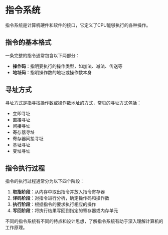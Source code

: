 # 指令系统

指令系统是计算机硬件和软件的接口，它定义了CPU能够执行的各种操作。

## 指令的基本格式

一条完整的指令通常包含以下两部分：
- **操作码**：指明要执行的操作类型，如加法、减法、传送等
- **地址码**：指明操作数的地址或操作数本身

## 寻址方式

寻址方式是指寻找操作数或操作数地址的方式，常见的寻址方式包括：
- 立即寻址
- 直接寻址
- 间接寻址
- 寄存器寻址
- 寄存器间接寻址
- 基址寻址
- 变址寻址

## 指令执行过程

指令的执行过程通常分为以下四个阶段：
1. **取指阶段**：从内存中取出指令并放入指令寄存器
2. **译码阶段**：对指令进行分析，确定操作码和操作数
3. **执行阶段**：根据指令的要求执行相应的操作
4. **写回阶段**：将执行结果写回到指定的寄存器或内存单元

不同的指令系统有不同的特点和设计思想，了解指令系统有助于深入理解计算机的工作原理。